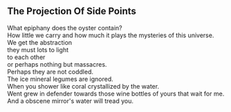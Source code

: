 The Projection Of Side Points
-----------------------------
What epiphany does the oyster contain?  
How little we carry and how much it plays the mysteries of this universe.  
We get the abstraction  
they must lots to light  
to each other  
or perhaps nothing but massacres.  
Perhaps they are not coddled.  
The ice mineral legumes are ignored.  
When you shower like coral crystallized by the water.  
Went grew in defender towards those wine bottles of yours that wait for me.  
And a obscene mirror's water will tread you.  
